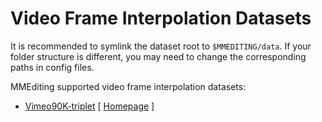 # Video Frame Interpolation Datasets

It is recommended to symlink the dataset root to `$MMEDITING/data`. If your folder structure is different, you may need to change the corresponding paths in config files.

MMEditing supported video frame interpolation datasets:

- [Vimeo90K-triplet](#vimeo90k-triplet-dataset) \[ [Homepage](http://toflow.csail.mit.edu) \]
